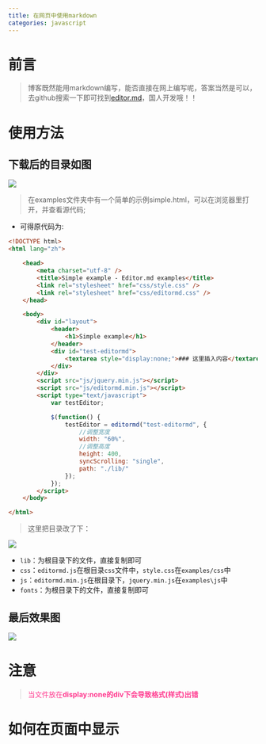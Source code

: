 ```yaml
---
title: 在网页中使用markdown
categories: javascript
---
```


# 前言
> 博客既然能用markdown编写，能否直接在网上编写呢，答案当然是可以，去github搜索一下即可找到[editor.md](https://github.com/pandao/editor.md)，国人开发哦！！

# 使用方法
## 下载后的目录如图
![](在网页中使用markdown/1.png)
> 在examples文件夹中有一个简单的示例simple.html，可以在浏览器里打开，并查看源代码;

- 可得原代码为:
``` html
<!DOCTYPE html>
<html lang="zh">

	<head>
		<meta charset="utf-8" />
		<title>Simple example - Editor.md examples</title>
		<link rel="stylesheet" href="css/style.css" />
		<link rel="stylesheet" href="css/editormd.css" />
	</head>

	<body>
		<div id="layout">
			<header>
				<h1>Simple example</h1>
			</header>
			<div id="test-editormd">
				<textarea style="display:none;">### 这里插入内容</textarea>
			</div>
		</div>
		<script src="js/jquery.min.js"></script>
		<script src="js/editormd.min.js"></script>
		<script type="text/javascript">
			var testEditor;

			$(function() {
				testEditor = editormd("test-editormd", {
    				//调整宽度
					width: "60%",
					//调整高度
					height: 400,
					syncScrolling: "single",
					path: "./lib/"
				});
			});
		</script>
	</body>

</html>
```
> 这里把目录改了下：

![](在网页中使用markdown/2.png)
- `lib`：为根目录下的文件，直接复制即可
- `css`：`editormd.js`在根目录`css`文件中，`style.css`在`examples/css`中
- `js`：`editormd.min.js`在根目录下，`jquery.min.js`在`examples\js`中
- `fonts`：为根目录下的文件，直接复制即可

## 最后效果图
![](在网页中使用markdown/3.png)

# 注意
> <font color='#FF3A8F'>当文件放在**display:none的div下会导致格式(样式)出错**</font>

# 如何在页面中显示

